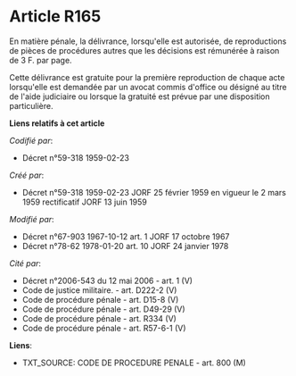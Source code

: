 # Article R165

En matière pénale, la délivrance, lorsqu'elle est autorisée, de reproductions de pièces de procédures autres que les
décisions est rémunérée à raison de 3 F. par page.

Cette délivrance est gratuite pour la première reproduction de chaque acte lorsqu'elle est demandée par un avocat commis
d'office ou désigné au titre de l'aide judiciaire ou lorsque la gratuité est prévue par une disposition particulière.

**Liens relatifs à cet article**

_Codifié par_:

  - Décret n°59-318 1959-02-23

_Créé par_:

  - Décret n°59-318 1959-02-23 JORF 25 février 1959 en vigueur le 2 mars 1959 rectificatif JORF 13 juin 1959

_Modifié par_:

  - Décret n°67-903 1967-10-12 art. 1 JORF 17 octobre 1967
  - Décret n°78-62 1978-01-20 art. 10 JORF 24 janvier 1978

_Cité par_:

  - Décret n°2006-543 du 12 mai 2006 - art. 1 (V)
  - Code de justice militaire. - art. D222-2 (V)
  - Code de procédure pénale - art. D15-8 (V)
  - Code de procédure pénale - art. D49-29 (V)
  - Code de procédure pénale - art. R334 (V)
  - Code de procédure pénale - art. R57-6-1 (V)

**Liens**:

  - TXT_SOURCE: CODE DE PROCEDURE PENALE - art. 800 (M)
